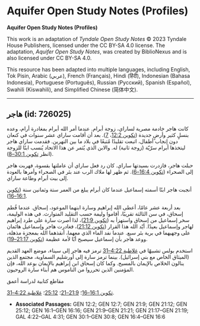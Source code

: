 # Aquifer Open Study Notes (Profiles)

**Aquifer Open Study Notes (Profiles)**

This work is an adaptation of *Tyndale Open Study Notes* © 2023 Tyndale House Publishers, licensed under the CC BY\-SA 4\.0 license. The adaptation, *Aquifer Open Study Notes*, was created by BiblioNexus and is also licensed under CC BY\-SA 4\.0\.

This resource has been adapted into multiple languages, including English, Tok Pisin, Arabic (عربي), French (Français), Hindi (हिंदी), Indonesian (Bahasa Indonesia), Portuguese (Português), Russian (Русский), Spanish (Español), Swahili (Kiswahili), and Simplified Chinese (简体中文).



--------------------------------

## هاجر (id: 726025)

كانت هاجر خادمة مصرية لساراي، زوجة أبرام. عندما أمر الله أبرام بمغادرة أرام، وعده بنسلٍ كثير وأرضٍ جديدة ([تكوين 12:2](https://ref.ly/Gen12:2)، [7](https://ref.ly/Gen12:7)). بعد أن أقامت ساراي عشر سنوات في كنعان دون إنجاب أطفال، اتبعت تقليدًا مُتبعًا في بلاد ما بين النهرين. فقدمت ساراي هاجر ليتخذها أبرام سرّيّة (زوجة ثانية) له. والابن الذي يُثمر عن هذا الاتحاد يُنسب ابنًا للزوجة (انظر [تكوين 30:1–8](https://ref.ly/Gen30:1-Gen30:8)).

حبلت هاجر، فازدرت بسيدتها ساراي. كان رد فعل ساراي أن عاملتها بقسوة، فهربت هاجر إلى الصحراء ([تكوين 16:4–6](https://ref.ly/Gen16:4-Gen16:6)). ثم ظهر لها ملاك الرب عند بئر في الصحراء وأمرها بالعودة إلى بيت أبرام وطاعة ساراي.

أنجبت هاجر ابنًا أسمته إسماعيل عندما كان أبرام يبلغ من العمر ستة وثمانين سنة ([تكوين 16:1–16](https://ref.ly/Gen16:1-Gen16:16)).

بعد أربعة عشر عامًا، أعطى الله إبراهيم وسارة ابنهما الموعود، إسحاق. عندما فُطم إسحاق، في سن الثالثة تقريبًا، أقاموا وليمة حسب التقليد المتوارث. في هذه الوليمة، سخر إسماعيل من إسحاق واستهزأ به ([تكوين 21:9](https://ref.ly/Gen21:9))، لذا أصرت سارة على طرد إبراهيم لهاجر وإسماعيل بعيدًا. أيّد الله هذا القرار ([تكوين 21:12](https://ref.ly/Gen21:12))، فغادرت هاجر وإسماعيل هائمان على وجهيهما في برية بئر سبع. عندما نفد الماء الذي معهما، أنقذهما الله بمعجزة مذهلة، ووعد هاجر بأن إسماعيل سيصبح أبًا لأمة عظيمة ([تكوين 21:17–19](https://ref.ly/Gen21:17-Gen21:19)).

استخدم بولس تشبيهًا في [غلاطية 4:22–31](https://ref.ly/Gal4:22-Gal4:31) ترمز فيه هاجر إلى سيناء، موضع العهد القديم (الميثاق الخاص مع بني إسرائيل). بينما ترمز سارة إلى أورشليم السماوية، مجتمع الذين ينالون الخلاص بالإيمان بالمسيح. وكما كان إسحاق ابن إبراهيم بالإيمان بوعد الله، فإن المؤمنين الذين تحرروا من الناموس هم أبناء سارة الروحيون.

مقاطع كتابية لدراسة أعمق

[تكوين 16:1–16](https://ref.ly/Gen16:1-Gen16:16)؛ [21:9–21](https://ref.ly/Gen21:9-Gen21:21)؛ [25:12](https://ref.ly/Gen25:12)؛ [غلاطية 4:22–31](https://ref.ly/Gal4:22-Gal4:31).

* **Associated Passages:** GEN 12:2; GEN 12:7; GEN 21:9; GEN 21:12; GEN 25:12; GEN 16:1–GEN 16:16; GEN 21:9–GEN 21:21; GEN 21:17–GEN 21:19; GAL 4:22–GAL 4:31; GEN 30:1–GEN 30:8; GEN 16:4–GEN 16:6

